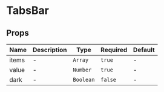 # TabsBar

## Props

<!-- @vuese:TabsBar:props:start -->
|Name|Description|Type|Required|Default|
|---|---|---|---|---|
|items|-|`Array`|`true`|-|
|value|-|`Number`|`true`|-|
|dark|-|`Boolean`|`false`|-|

<!-- @vuese:TabsBar:props:end -->



